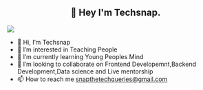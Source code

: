 <h2 align="center">👋 Hey I'm Techsnap.</h2>
<img align="center" src="https://images.squarespace-cdn.com/content/v1/5769fc401b631bab1addb2ab/1541580611624-TE64QGKRJG8SWAIUS7NS/coding-freak.gif" >

- 👋 Hi, I’m Techsnap
- 👀 I’m interested in Teaching People
- 🌱 I’m currently learning Young Peoples Mind
- 💞️ I’m looking to collaborate on Frontend Developemnt,Backend Development,Data science and Live mentorship
- 📫 How to reach me snapthetechqueries@gmail.com

<!---
snapthetech/snapthetech is a ✨ special ✨ repository because its `README.md` (this file) appears on your GitHub profile.
You can click the Preview link to take a look at your changes.
--->
